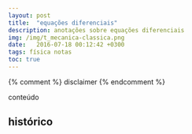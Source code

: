 ```yaml
---
layout: post
title:  "equações diferenciais"
description: anotações sobre equações diferenciais
img: /img/t_mecanica-classica.png
date:   2016-07-18 00:12:42 +0300
tags: física notas
toc: true
---
```


{% comment %}
disclaimer
{% endcomment %}

conteúdo 

## histórico

